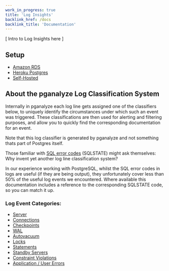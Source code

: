 ```yaml
---
work_in_progress: true
title: 'Log Insights'
backlink_href: /docs
backlink_title: 'Documentation'
---
```


[ Intro to Log Insights here ]

## Setup

* [Amazon RDS](/docs/log-insights/setup/amazon-rds)
* [Heroku Postgres](/docs/log-insights/setup/heroku-postgres)
* [Self-Hosted](/docs/log-insights/setup/self-hosted)

## About the pganalyze Log Classification System

Internally in pganalyze each log line gets assigned one of the classifiers below, to uniquely identify the circumstances under which such an event was triggered. These classifications are then used for alerting and filtering purposes, and allow you to quickly find the corresponding documentation for an event.

Note that this log classifier is generated by pganalyze and not something thats part of Postgres itself.

Those familiar with [SQL error codes](https://www.postgresql.org/docs/current/static/errcodes-appendix.html) (SQLSTATE) might ask themselves: Why invent yet another log line classification system?

In our experience working with PostgreSQL, whilst the SQL error codes in logs are useful (if they are being output), they unfortunately cover less than 50% of the useful log events we encountered. Where available this documentation includes a reference to the corresponding SQLSTATE code, so you can match it up.

### Log Event Categories:

* [Server](/docs/log-insights/server)
* [Connections](/docs/log-insights/connections)
* [Checkpoints](/docs/log-insights/checkpoints)
* [WAL](/docs/log-insights/wal)
* [Autovacuum](/docs/log-insights/autovacuum)
* [Locks](/docs/log-insights/locks)
* [Statements](/docs/log-insights/statements)
* [Standby Servers](/docs/log-insights/standby)
* [Constraint Violations](/docs/log-insights/constraint-violations)
* [Application / User Errors](/docs/log-insights/app-errors)
